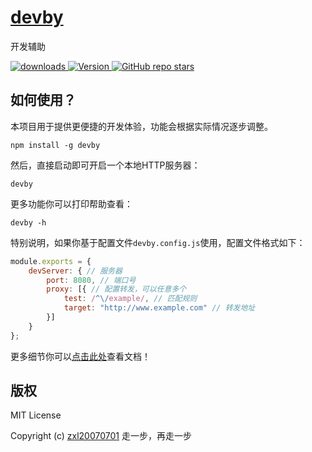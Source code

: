 # [devby](https://github.com/fragement-contrib/devby)
开发辅助

<p>
    <a href="https://www.npmjs.com/package/devby?activeTab=versions">
        <img src="https://img.shields.io/npm/dm/devby.svg" alt="downloads">
    </a>
    <a href="https://www.npmjs.com/package/devby">
        <img src="https://img.shields.io/npm/v/devby.svg" alt="Version">
    </a>
    <a href="https://github.com/fragement-contrib/devby" target='_blank'>
        <img alt="GitHub repo stars" src="https://img.shields.io/github/stars/fragement-contrib/devby?style=social">
    </a>
</p>

## 如何使用？

本项目用于提供更便捷的开发体验，功能会根据实际情况逐步调整。

```
npm install -g devby
```

然后，直接启动即可开启一个本地HTTP服务器：

```
devby
```

更多功能你可以打印帮助查看：

```
devby -h
```

特别说明，如果你基于配置文件``` devby.config.js ```使用，配置文件格式如下：

```js
module.exports = {
    devServer: { // 服务器
        port: 8080, // 端口号
        proxy: [{ // 配置转发，可以任意多个
            test: /^\/example/, // 匹配规则
            target: "http://www.example.com" // 转发地址
        }]
    }
};
```

更多细节你可以[点击此处](https://fragement-contrib.github.io/devby)查看文档！

## 版权

MIT License

Copyright (c) [zxl20070701](https://zxl20070701.github.io/notebook/home.html) 走一步，再走一步